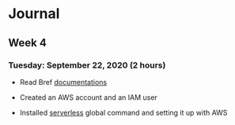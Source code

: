 # Journal

## Week 4

### Tuesday: September 22, 2020 (2 hours)

- Read Bref [documentations](https://bref.sh/docs/)

- Created an AWS account and an IAM user

- Installed [serverless](https://www.serverless.com/) global command and setting it up with AWS
